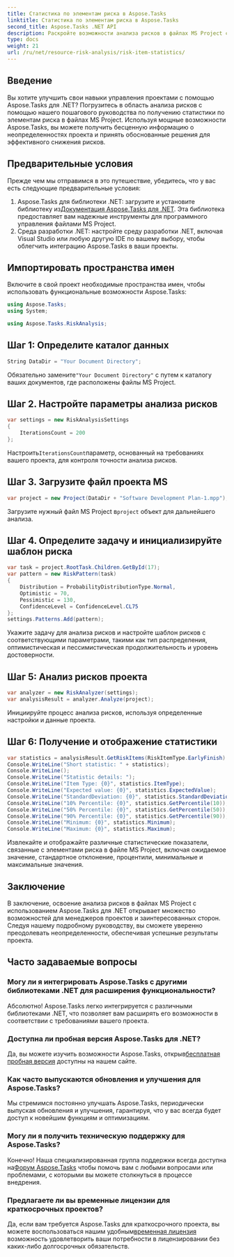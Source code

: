 ```yaml
---
title: Статистика по элементам риска в Aspose.Tasks
linktitle: Статистика по элементам риска в Aspose.Tasks
second_title: Aspose.Tasks .NET API
description: Раскройте возможности анализа рисков в файлах MS Project с помощью Aspose.Tasks для .NET. Получайте ценную информацию, устраняйте неопределенности и добивайтесь успеха проекта без особых усилий.
type: docs
weight: 21
url: /ru/net/resource-risk-analysis/risk-item-statistics/
---
```

## Введение
Вы хотите улучшить свои навыки управления проектами с помощью Aspose.Tasks для .NET? Погрузитесь в область анализа рисков с помощью нашего пошагового руководства по получению статистики по элементам риска в файлах MS Project. Используя мощные возможности Aspose.Tasks, вы можете получить бесценную информацию о неопределенностях проекта и принять обоснованные решения для эффективного снижения рисков.
## Предварительные условия
Прежде чем мы отправимся в это путешествие, убедитесь, что у вас есть следующие предварительные условия:
1.  Aspose.Tasks для библиотеки .NET: загрузите и установите библиотеку из[Документация Aspose.Tasks для .NET](https://reference.aspose.com/tasks/net/). Эта библиотека предоставляет вам надежные инструменты для программного управления файлами MS Project.
2. Среда разработки .NET: настройте среду разработки .NET, включая Visual Studio или любую другую IDE по вашему выбору, чтобы облегчить интеграцию Aspose.Tasks в ваши проекты.

## Импортировать пространства имен
Включите в свой проект необходимые пространства имен, чтобы использовать функциональные возможности Aspose.Tasks:
```csharp
using Aspose.Tasks;
using System;

using Aspose.Tasks.RiskAnalysis;
```

## Шаг 1: Определите каталог данных
```csharp
String DataDir = "Your Document Directory";
```
 Обязательно замените`"Your Document Directory"` с путем к каталогу ваших документов, где расположены файлы MS Project.
## Шаг 2. Настройте параметры анализа рисков
```csharp
var settings = new RiskAnalysisSettings
{
    IterationsCount = 200
};
```
 Настроить`IterationsCount`параметр, основанный на требованиях вашего проекта, для контроля точности анализа рисков.
## Шаг 3. Загрузите файл проекта MS
```csharp
var project = new Project(DataDir + "Software Development Plan-1.mpp");
```
 Загрузите нужный файл MS Project в`project` объект для дальнейшего анализа.
## Шаг 4. Определите задачу и инициализируйте шаблон риска
```csharp
var task = project.RootTask.Children.GetById(17);
var pattern = new RiskPattern(task)
{
    Distribution = ProbabilityDistributionType.Normal,
    Optimistic = 70,
    Pessimistic = 130,
    ConfidenceLevel = ConfidenceLevel.CL75
};
settings.Patterns.Add(pattern);
```
Укажите задачу для анализа рисков и настройте шаблон рисков с соответствующими параметрами, такими как тип распределения, оптимистическая и пессимистическая продолжительность и уровень достоверности.
## Шаг 5: Анализ рисков проекта
```csharp
var analyzer = new RiskAnalyzer(settings);
var analysisResult = analyzer.Analyze(project);
```
Инициируйте процесс анализа рисков, используя определенные настройки и данные проекта.
## Шаг 6: Получение и отображение статистики
```csharp
var statistics = analysisResult.GetRiskItems(RiskItemType.EarlyFinish).Get(project.RootTask);
Console.WriteLine("Short statistic: " + statistics);
Console.WriteLine();
Console.WriteLine("Statistic details: ");
Console.WriteLine("Item Type: {0}", statistics.ItemType);
Console.WriteLine("Expected value: {0}", statistics.ExpectedValue);
Console.WriteLine("StandardDeviation: {0}", statistics.StandardDeviation);
Console.WriteLine("10% Percentile: {0}", statistics.GetPercentile(10));
Console.WriteLine("50% Percentile: {0}", statistics.GetPercentile(50));
Console.WriteLine("90% Percentile: {0}", statistics.GetPercentile(90));
Console.WriteLine("Minimum: {0}", statistics.Minimum);
Console.WriteLine("Maximum: {0}", statistics.Maximum);
```
Извлекайте и отображайте различные статистические показатели, связанные с элементами риска в файле MS Project, включая ожидаемое значение, стандартное отклонение, процентили, минимальные и максимальные значения.

## Заключение
В заключение, освоение анализа рисков в файлах MS Project с использованием Aspose.Tasks для .NET открывает множество возможностей для менеджеров проектов и заинтересованных сторон. Следуя нашему подробному руководству, вы сможете уверенно преодолевать неопределенности, обеспечивая успешные результаты проекта.
## Часто задаваемые вопросы
### Могу ли я интегрировать Aspose.Tasks с другими библиотеками .NET для расширения функциональности?
Абсолютно! Aspose.Tasks легко интегрируется с различными библиотеками .NET, что позволяет вам расширять его возможности в соответствии с требованиями вашего проекта.
### Доступна ли пробная версия Aspose.Tasks для .NET?
 Да, вы можете изучить возможности Aspose.Tasks, открыв[бесплатная пробная версия](https://releases.aspose.com/) доступны на нашем сайте.
### Как часто выпускаются обновления и улучшения для Aspose.Tasks?
Мы стремимся постоянно улучшать Aspose.Tasks, периодически выпуская обновления и улучшения, гарантируя, что у вас всегда будет доступ к новейшим функциям и оптимизациям.
### Могу ли я получить техническую поддержку для Aspose.Tasks?
Конечно! Наша специализированная группа поддержки всегда доступна на[Форум Aspose.Tasks](https://forum.aspose.com/c/tasks/15) чтобы помочь вам с любыми вопросами или проблемами, с которыми вы можете столкнуться в процессе внедрения.
### Предлагаете ли вы временные лицензии для краткосрочных проектов?
 Да, если вам требуется Aspose.Tasks для краткосрочного проекта, вы можете воспользоваться нашим удобным[временная лицензия](https://purchase.aspose.com/temporary-license/) возможность удовлетворить ваши потребности в лицензировании без каких-либо долгосрочных обязательств.